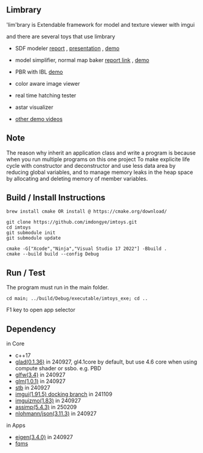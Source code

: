 ## Limbrary

'lim'brary is Extendable framework for model and texture viewer with imgui

and there are several toys that use limbrary

-   SDF modeler [report](https://drive.google.com/file/d/1fsZAitytSMygLGITExE0Y6ucwJFRNriO/view?usp=sharing) , [presentation](https://youtu.be/KKeihZ03pAs) , [demo](https://youtu.be/l02dHs1q9Jo)

-   model simplifier, normal map baker [report link](https://imdongye.notion.site/Simplification-d21e692652104cb39ce3befde034fcd2?pvs=4) , [demo](https://youtu.be/wZzI8Hjm5jQ)

-   PBR with IBL [demo](https://youtu.be/Yxrlhfb-fXo)

-   color aware image viewer

-   real time hatching tester

-   astar visualizer

-   [other demo videos](https://youtu.be/GvtG-AYt6d4)


## Note

The reason why inherit an application class and write a program is because when you run multiple programs on this one project To make explicite life cycle with constructor and deconstructor and use less data area by reducing global variables, and to manage memory leaks in the heap space by allocating and deleting memory of member variables.

## Build / Install Instructions

```
brew install cmake OR install @ https://cmake.org/download/

git clone https://github.com/imdongye/imtoys.git
cd imtoys
git submodule init
git submodule update

cmake -G["Xcode","Ninja","Visual Studio 17 2022"] -Bbuild .
cmake --build build --config Debug
```

## Run / Test

The program must run in the main folder.

```
cd main; ../build/Debug/executable/imtoys_exe; cd ..
```

F1 key to open app selector

## Dependency
in Core
* c++17
* [glad(0.1.36)](https://glad.dav1d.de) in 240927, gl4.1core by default, but use 4.6 core when using compute shader or ssbo. e.g. PBD
* [glfw(3.4)](https://github.com/glfw/glfw) in 240927
* [glm(1.0.1)](https://github.com/g-truc/glm) in 240927
* [stb](https://github.com/nothings/stb) in 240927
* [imgui(1.91.5) docking branch](https://github.com/ocornut/imgui) in 241109
* [imguizmo(1.83)](https://github.com/CedricGuillemet/ImGuizmo) in 240927
* [assimp(5.4.3)](https://github.com/assimp/assimp) in 250209
* [nlohmann/json(3.11.3)](https://github.com/nlohmann/json) in 240927

in Apps
* [eigen(3.4.0)](https://eigen.tuxfamily.org) in 240927
* [fqms](https://github.com/sp4cerat/Fast-Quadric-Mesh-Simplification)

